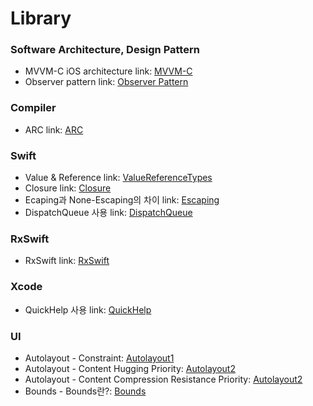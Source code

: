 # Library

### Software Architecture, Design Pattern
- MVVM-C iOS architecture link: [MVVM-C]  
- Observer pattern link: [Observer Pattern]

[MVVM-C]: https://github.com/jaeminKim0523/Library/blob/main/Software/MVVM-C.md "Read MVVM-C"
[Observer Pattern]: https://github.com/jaeminKim0523/Library/blob/main/Software/ObserverPattern.md "Read Observer Pattern"  

### Compiler
- ARC link: [ARC]  

[ARC]: https://github.com/jaeminKim0523/Library/blob/main/Compiler/ARC.md "Read ARC"

### Swift
- Value & Reference link: [ValueReferenceTypes]
- Closure link: [Closure]
- Ecaping과 None-Escaping의 차이 link: [Escaping]  
- DispatchQueue 사용 link: [DispatchQueue]  

[ValueReferenceTypes]: https://github.com/jaeminKim0523/Library/blob/main/Swift/ValueReferenceTypes.md "Read ValueReferenceTypes"
[Closure]: https://github.com/jaeminKim0523/Library/blob/main/Swift/Closure.md "Read Closure"
[Escaping]: https://github.com/jaeminKim0523/Library/blob/main/Swift/Escaping.md "Read Escaping"
[DispatchQueue]: https://github.com/jaeminKim0523/Library/blob/main/Swift/DispatchQueue.md "Read DispatchQueue"

### RxSwift
- RxSwift link: [RxSwift]

[RxSwift]: https://github.com/jaeminKim0523/Library/tree/main/RxSwift "Read RxSwift"

### Xcode
- QuickHelp 사용 link: [QuickHelp]  

[QuickHelp]: https://github.com/jaeminKim0523/Library/blob/main/Xcode/QuickHelp.md "Read QuickHelp"

### UI
- Autolayout - Constraint: [Autolayout1]  
- Autolayout - Content Hugging Priority: [Autolayout2]
- Autolayout - Content Compression Resistance Priority: [Autolayout2]
- Bounds - Bounds란?: [Bounds]

[Autolayout1]: https://github.com/jaeminKim0523/Library/blob/main/UI/Autolayout1.md "Read Autolayout1"  
[Autolayout2]: https://github.com/jaeminKim0523/Library/blob/main/UI/Autolayout2.md "Read Autolayout2"
[Autolayout3]: https://github.com/jaeminKim0523/Library/blob/main/UI/Autolayout3.md "Read Autolayout3"
[Bounds]: https://github.com/jaeminKim0523/Library/blob/main/UI/Bounds.md "Read Bounds"
